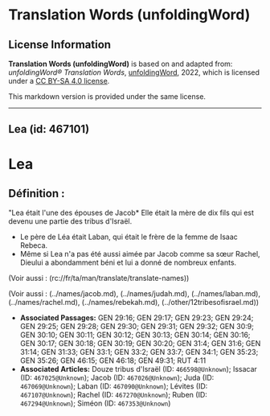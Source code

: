 # Translation Words (unfoldingWord)

## License Information

**Translation Words (unfoldingWord)** is based on and adapted from: _unfoldingWord® Translation Words_, [unfoldingWord](https://unfoldingword.org/utw), 2022, which is licensed under a [CC BY-SA 4.0 license](https://creativecommons.org/licenses/by-sa/4.0/legalcode.en).

This markdown version is provided under the same license.



--------------------------------

## Lea (id: 467101)

Lea
===

Définition :
------------

"Lea était l'une des épouses de Jacob\* Elle était la mère de dix fils qui est devenu une partie des tribus d'Israël.

* Le père de Léa était Laban, qui était le frère de la femme de Isaac Rebeca.
* Même si Lea n'a pas été aussi aimée par Jacob comme sa sœur Rachel, Dieului a abondamment béni et lui a donné de nombreux enfants.

(Voir aussi : (rc://fr/ta/man/translate/translate\-names))

(Voir aussi : (../names/jacob.md), (../names/judah.md), (../names/laban.md), (../names/rachel.md), (../names/rebekah.md), (../other/12tribesofisrael.md))

* **Associated Passages:** GEN 29:16; GEN 29:17; GEN 29:23; GEN 29:24; GEN 29:25; GEN 29:28; GEN 29:30; GEN 29:31; GEN 29:32; GEN 30:9; GEN 30:10; GEN 30:11; GEN 30:12; GEN 30:13; GEN 30:14; GEN 30:16; GEN 30:17; GEN 30:18; GEN 30:19; GEN 30:20; GEN 31:4; GEN 31:6; GEN 31:14; GEN 31:33; GEN 33:1; GEN 33:2; GEN 33:7; GEN 34:1; GEN 35:23; GEN 35:26; GEN 46:15; GEN 46:18; GEN 49:31; RUT 4:11
* **Associated Articles:** Douze tribus d'Israël (ID: `466598@Unknown`); Issacar (ID: `467025@Unknown`); Jacob (ID: `467026@Unknown`); Juda (ID: `467069@Unknown`); Laban (ID: `467090@Unknown`); Lévites (ID: `467107@Unknown`); Rachel (ID: `467270@Unknown`); Ruben (ID: `467294@Unknown`); Siméon (ID: `467353@Unknown`)

